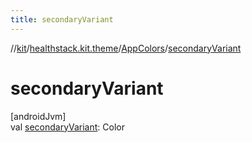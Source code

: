 ```yaml
---
title: secondaryVariant
---
```

//[kit](../../../index.html)/[healthstack.kit.theme](../index.html)/[AppColors](index.html)/[secondaryVariant](secondary-variant.html)



# secondaryVariant



[androidJvm]\
val [secondaryVariant](secondary-variant.html): Color




